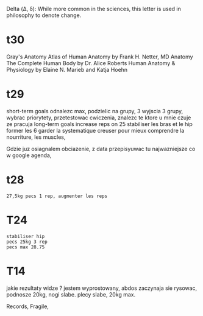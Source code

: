 Delta (Δ, δ): While more common in the sciences, this letter is used in philosophy to denote change.

# t30
Gray's Anatomy
Atlas of Human Anatomy by Frank H. Netter, MD
Anatomy
The Complete Human Body by Dr. Alice Roberts
Human Anatomy & Physiology by Elaine N. Marieb and Katja Hoehn

# t29
short-term goals
    odnalezc max, podzielic na grupy, 3 wyjscia 3 grupy, wybrac priorytety, przetestowac cwiczenia, znalezc te ktore u mnie czuje ze pracuja
long-term goals
    increase reps on 25
    stabiliser les bras et le hip
    former les 6
    garder la systematique
    creuser pour mieux comprendre la nourriture, les muscles, 

Gdzie juz osiagnalem obciazenie, z data 
przepisyuwac tu najwazniejsze co w  google agenda, 

# t28
    27,5kg pecs 1 rep, augmenter les reps
    
# T24
    stabiliser hip 
    pecs 25kg 3 rep 
    pecs max 28.75
    
# T14
jakie rezultaty widze ? jestem wyprostowany, abdos zaczynaja sie rysowac, podnosze 20kg, nogi slabe. plecy slabe, 20kg max. 

Records, 
Fragile, 


